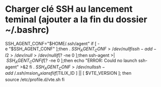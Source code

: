 # Charger clé SSH au lancement teminal (ajouter a la fin du dossier ~/.bashrc)
SSH_AGENT_CONF="$HOME/.ssh/agent"
if [ -e "$SSH_AGENT_CONF" ];then
    . $SSH_AGENT_CONF > /dev/null
fi
ssh-add -l 2>/dev/null >/dev/null
if [ $? -ne 0 ];then
    ssh-agent >| $SSH_AGENT_CONF
    if [ $? -ne 0 ];then
        echo "ERROR: Could no launch ssh-agent" >&2
    fi
    . $SSH_AGENT_CONF > /dev/null
    ssh-add ~/.ssh/msion_axians
fi
if [ $TILIX_ID ] || [ $VTE_VERSION ]; then
    source /etc/profile.d/vte.sh
fi